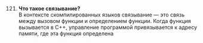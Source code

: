 121. **Что такое связывание?**   
В контексте скомпилированных языков связывание — это связь между вызовом функции и определением функции. 
Когда функция вызывается в C++, управление программой привязывается к адресу памяти, где эта функция определена
